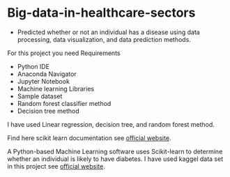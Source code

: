 # Big-data-in-healthcare-sectors
- Predicted whether or not an individual has a disease using data processing, data visualization, and data prediction methods.

For this project you need Requirements
- Python IDE
- Anaconda Navigator
- Jupyter Notebook
- Machine learning Libraries
- Sample dataset
- Random forest classifier method
- Decision tree method

I have used Linear regression, decision tree, and random forest method. 

Find here scikit learn documentation see [official website](https://scikit-learn.org/stable/).

A Python-based Machine Learning software uses Scikit-learn to determine whether an individual is likely to have diabetes. 
I have used kaggel data set in this project see [official website](https://www.kaggle.com/johndasilva/diabetes).
